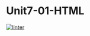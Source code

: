 # Unit7-01-HTML
 [![linter](https://github.com/Samir-Allaham/Unit7-01-HTML/workflows/linter/badge.svg)](https://github.com/marketplace/actions/super-linter) 
